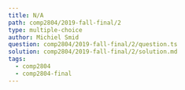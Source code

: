 ```yaml
---
title: N/A
path: comp2804/2019-fall-final/2
type: multiple-choice
author: Michiel Smid
question: comp2804/2019-fall-final/2/question.ts
solution: comp2804/2019-fall-final/2/solution.md
tags:
  - comp2804
  - comp2804-final
---
```

